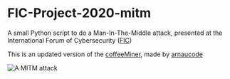 # FIC-Project-2020-mitm
A small Python script to do a Man-In-The-Middle attack, presented at the International Forum of Cybersecurity ([FIC](https://www.forum-fic.com))

This is an updated version of the [coffeeMiner](https://github.com/arnaucube/coffeeMiner/blob/master/coffeeMiner.py), made by [arnaucode](https://arnaucode.com/coffeeminer-hacking-wifi-cryptocurrency-miner/)

![A MITM attack](https://hackernoon.com/drafts/sh1g3wdt.png)
